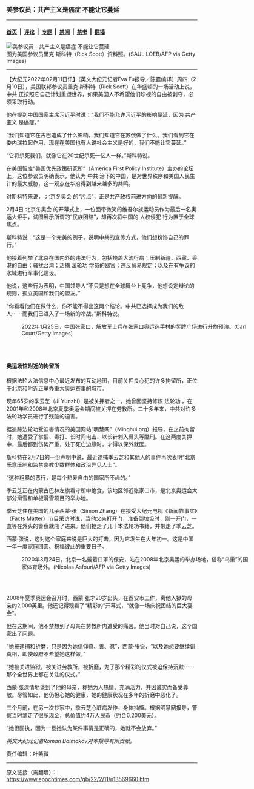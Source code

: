 ### 美参议员：共产主义是癌症 不能让它蔓延

---

#### [首页](../../../..?n13569660) &nbsp;|&nbsp; [评论](../../../../../epoch-comment?n13569660) &nbsp;|&nbsp; [专题](../../../../../epoch-special?n13569660) &nbsp;|&nbsp; [禁闻](../../../../../epoch-news?n13569660) &nbsp;|&nbsp; [禁书](../../../../../books?n13569660) &nbsp;|&nbsp; [翻墙](https://github.com/gfw-breaker/nogfw/blob/master/README.md?n13569660)


<div><img alt="美参议员：共产主义是癌症 不能让它蔓延" class="attachment-djy_600_400 size-djy_600_400 wp-post-image" src="https://i.epochtimes.com/assets/uploads/2021/02/GettyImages-1229567728-600x400.jpg"/>
<div class="caption">
 图为美国参议员里克·斯科特（Rick Scott）资料照。(SAUL LOEB/AFP via Getty Images)
</div></div><hr/><div class="post_content" id="artbody" itemprop="articleBody">
 <!-- article content begin -->
 <p>
  【大纪元2022年02月11日讯】（英文大纪元记者Eva Fu报导／陈霆编译）周四（2月10日），美国联邦参议员里克·斯科特（Rick Scott）在华盛顿的一场活动上说，
  <ok href="https://www.epochtimes.com/gb/tag/%E4%B8%AD%E5%85%B1.html">
   中共
  </ok>
  正按照它自己计划重塑世界，如果美国人不希望他们珍视的自由被剥夺，必须采取行动。
 </p>
 <p>
  他在提到中国国家主席习近平时说：“我们不能允许习近平的影响蔓延，因为
  <ok href="https://www.epochtimes.com/gb/tag/%E5%85%B1%E4%BA%A7%E4%B8%BB%E4%B9%89.html">
   共产主义
  </ok>
  是癌症。”
 </p>
 <p>
  “我们知道它在古巴造成了什么影响，我们知道它在苏俄做了什么。我们看到它在委内瑞拉起作用，现在在美国也有人说社会主义是好的，我们不能让它蔓延。”
 </p>
 <p>
  “它将杀死我们，就像它在20世纪杀死一亿人一样。”斯科特说。
 </p>
 <p>
  在美国智库“美国优先政策研究所”（America First Policy Institute）主办的论坛上，这位参议员明确表示，他认为
  <ok href="https://www.epochtimes.com/gb/tag/%E4%B8%AD%E5%85%B1.html">
   中共
  </ok>
  治下的中国，是对世界秩序和美国人民生计的最大威胁，这一观点在华府得到越来越多的共鸣。
 </p>
 <p>
  对斯科特来说，
  <ok href="https://www.epochtimes.com/gb/tag/%E5%8C%97%E4%BA%AC%E5%86%AC%E5%A5%A5%E4%BC%9A.html">
   北京冬奥会
  </ok>
  的“污点”，正是共产政权前进方向的最新提醒。
 </p>
 <p>
  2月4日
  <ok href="https://www.epochtimes.com/gb/tag/%E5%8C%97%E4%BA%AC%E5%86%AC%E5%A5%A5%E4%BC%9A.html">
   北京冬奥会
  </ok>
  的开幕式上，一位面带微笑的维吾尔族运动员作为最后一名奥运火炬手，试图展示所谓的“民族团结”，却再次将中国的
  <ok href="https://www.epochtimes.com/gb/tag/%E4%BA%BA%E6%9D%83%E4%BE%B5%E7%8A%AF.html">
   人权侵犯
  </ok>
  行为置于全球焦点。
 </p>
 <p>
  斯科特说：“这是一个完美的例子，说明中共的宣传方式，他们想粉饰自己的罪行。”
 </p>
 <p>
  他接着列举了北京在国内外的违法行为，包括掩盖大流行病；压制新疆、西藏、香港的自由；骚扰台湾；活摘
  <ok href="https://www.epochtimes.com/gb/tag/%E6%B3%95%E8%BD%AE%E5%8A%9F.html">
   法轮功
  </ok>
  学员的器官；违反贸易规定；以及在有争议的水域进行军事化建设。
 </p>
 <p>
  他说，这些行为表明，中国领导人“不只是想在全球舞台上竞争，他想设定辩论的规则，孤立美国和我们的盟友。”
 </p>
 <p>
  “你看看他们在做什么，你不能不得出这两个结论。中共已选择成为我们的敌人⋯⋯而我们已进入了一场新的冷战。”斯科特说。
 </p>
 <figure aria-describedby="caption-attachment-13569689" class="wp-caption aligncenter" id="attachment_13569689" style="width: 600px">
  <ok href="https://i.epochtimes.com/assets/uploads/2022/02/id13569689-GettyImages-1237970969.jpg" target="_blank">
   <img alt="" class="size-medium_vertical wp-image-13569689" src="https://i.epochtimes.com/assets/uploads/2022/02/id13569689-GettyImages-1237970969-600x400.jpg"/>
  </ok>
  <br/><figcaption class="wp-caption-text" id="caption-attachment-13569689">
   2022年1月25日，中国张家口，解放军士兵在张家口奥运选手村的奖牌广场进行升旗预演。(Carl Court/Getty Images)
  </figcaption><br/>
 </figure><br/>
 <h4>
  奥运场馆附近的拘留所
 </h4>
 <p>
  根据法轮大法信息中心最近发布的互动地图，目前关押良心犯的许多拘留所，正位于北京和附近正举办重大奥运赛事的城市。
 </p>
 <p>
  现年65岁的季云芝（Ji Yunzhi）是被关押者之一，她曾因坚持修炼
  <ok href="https://www.epochtimes.com/gb/tag/%E6%B3%95%E8%BD%AE%E5%8A%9F.html">
   法轮功
  </ok>
  ，在2001年和2008年北京夏季奥运会期间被关押在劳教所。二十多年来，中共对许多法轮功学员进行了残酷的迫害。
 </p>
 <p>
  据追踪法轮功受迫害情况的美国网站“明慧网”（Minghui.org）报导，在之前拘留时，她遭受了掌掴、毒打、长时间电击、以长针刺入骨头等酷刑。在这两度关押中，最后都到伤势严重，处于死亡边缘时，才得以保外就医。
 </p>
 <p>
  斯科特在2月7日的一份声明中说，最近逮捕季云芝和其他人的事件再次表明“北京乐意压制和监禁宗教少数群体和政治异见人士”。
 </p>
 <p>
  “这种粗暴的恶行，是每个热爱自由的国家所不齿的。”
 </p>
 <p>
  季云芝正在内蒙古巴林左旗看守所中绝食，该地区邻近张家口市，是北京奥运会大部分滑雪和单板滑雪项目的举办地。
 </p>
 <p>
  季云芝住在美国的儿子西蒙·张（Simon Zhang）在接受大纪元电视《新闻靠事实》（Facts Matter）节目采访时说，当他父亲打开门，准备倒垃圾时，刚一开门，一直等在外头的警察就闯了进来。他们抢走了几十本法轮功书籍，并带走了季云芝。
 </p>
 <p>
  西蒙·张说，这对这个家庭来说是巨大的打击，因为它发生在大年初一。这是中国一年一度家庭团圆、祝福彼此的重要日子。
 </p>
 <figure aria-describedby="caption-attachment-13569710" class="wp-caption aligncenter" id="attachment_13569710" style="width: 600px">
  <ok href="https://i.epochtimes.com/assets/uploads/2022/02/id13569710-GettyImages-1208086420.jpg" target="_blank">
   <img alt="" class="size-medium_vertical wp-image-13569710" src="https://i.epochtimes.com/assets/uploads/2022/02/id13569710-GettyImages-1208086420-600x400.jpg"/>
  </ok>
  <br/><figcaption class="wp-caption-text" id="caption-attachment-13569710">
   2020年3月24日，北京一名戴着口罩的保安，站在2008年北京奥运的举办场地，俗称“鸟巢”的国家体育场外。(Nicolas Asfouri/AFP via Getty Images)
  </figcaption><br/>
 </figure><br/>
 <p>
  2008年夏季奥运会召开时，西蒙·张才20岁出头，在西安市工作，离他入狱的母亲约2,000英里。他还记得观看了“精彩的”开幕式，“就像一场庆祝团结的巨大宴会”。
 </p>
 <p>
  但在这期间，他不禁想到了母亲在劳教所内遭受的痛苦。他当时对自己说，这个国家出了问题。
 </p>
 <p>
  “她被逮捕和折磨，只是因为她信仰真、善、忍”，西蒙·张说，“以及她想要继续讲真相，即使政府不希望她这样做。”
 </p>
 <p>
  “她被关进监狱，被关进劳教所，被折磨，为了那个精彩的仪式被迫保持沉默⋯⋯那个全世界上都在关注的仪式。”
 </p>
 <p>
  西蒙·张深情地谈到了他的母亲，称她为人热情、充满活力，并因诚实而备受尊敬。尽管如此，他仍担心她的健康，她的健康状况在多年的折磨中恶化了。
 </p>
 <p>
  三个月前，在另一次抄家中，季云芝心脏病发作，身体抽搐。根据明慧网报导，警察当时拿走了很多现金，总价值约4万人民币（约合6,200美元）。
 </p>
 <p>
  “她很固执，因为一旦她认为某件事情是正确的，她就不会放弃。”
 </p>
 <p>
  <em>
   英文大纪元记者Roman Balmakov对本报导有所贡献。
  </em>
 </p>
 <p>
  责任编辑：叶紫微
 </p>
 <!-- article content end -->
 <div id="below_article_ad">
 </div>
</div>


---

原文链接（需翻墙）：https://www.epochtimes.com/gb/22/2/11/n13569660.htm